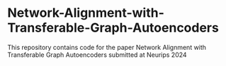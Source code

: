 # Network-Alignment-with-Transferable-Graph-Autoencoders

This repository contains code for the paper Network Alignment with Transferable Graph Autoencoders submitted at Neurips 2024
